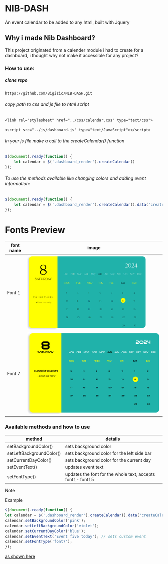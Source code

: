# NIB-DASH

An event calendar to be added to any html, built with Jquery

## Why i made Nib Dashboard?
This project originated from a calender module i had to create for a dashboard, i thought why not make it accessible for any project?


### How to use:
##### clone repo

`` https://github.com/Bigizic/NIB-DASH.git ``

###### copy path to css and js file to html script

``<link rel="stylesheet" href="../css/calendar.css" type="text/css">``

``<script src="../js/dashboard.js" type="text/JavaScript"></script>``


###### In your js file make a call to the createCalendar() function

````js
$(document).ready(function() {
    let calendar = $('.dashboard_render').createCalendar()
});
````


###### To use the methods available like changing colors and adding event information:

````js
$(document).ready(function() {
    let calendar = $('.dashboard_render').createCalendar().data('createCalendar');
});
````


# Fonts Preview

| font name | image |
| ----- | ----- |
| Font 1 | <img src="./dashboard/images/font_1.png" height="50%" width="90%"> |
| Font 7 | <img src="./dashboard/images/font_7.png" height="50%" width="100%"> |


### Available methods and how to use

| method | details |
| ---- | ---- |
| setBackgroundColor() | sets background color |
| setLeftBackgroundColor() | sets background color for the left side bar |
| setCurrentDayColor() | sets background color for the current day |
| setEventText() | updates event text |
| setFontType() | updates the font for the whole text, accepts font1- font15 |



> [!NOTE]
> Example
````js
$(document).ready(function() {
let calendar = $('.dashboard_render').createCalendar().data('createCalendar');
calendar.setBackgroundColor('pink');
calendar.setLeftBackgroundColor('violet');
calendar.setCurrentDayColor('blue');
calendar.setEventText('Event five today'); // sets custom event
calendar.setFontType('font7');
});
````
<a href="./dashboard/js/render.js">as shown here</a>

